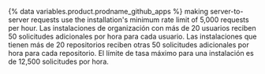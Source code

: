 {% data variables.product.prodname_github_apps %} making server-to-server requests use the installation's minimum rate limit of 5,000 requests per hour. Las instalaciones de organización con más de 20 usuarios reciben 50 solicitudes adicionales por hora para cada usuario. Las instalaciones que tienen más de 20 repositorios reciben otras 50 solicitudes adicionales por hora para cada repositorio. El límite de tasa máximo para una instalación es de 12,500 solicitudes por hora.
